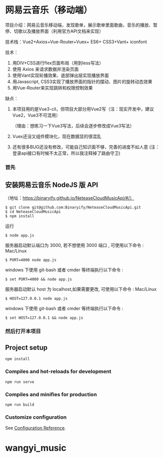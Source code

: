 # 网易云音乐（移动端）

项目介绍：网易云音乐移动端，发现歌单，展示歌单里面歌曲，音乐的播放、暂停、切歌以及播放界面（利用官方API文档来实现）

技术栈：Vue2+Axios+Vue-Router+Vuex+ ES6+ CSS3+Vant+ iconfont

技术：
1.	用DIV+CSS进行flex页面布局（用到less写法）
2.	使用 Axios 来请求数据并渲染页面
3.	使用Vant实现轮播效果、底部弹出层实现播放界面
4.	用Javascript, CSS3实现了播放界面的指针的摆动、图片的旋转动态效果
5.	用Vue-Router来实现跳转和权限控制效果

缺点：
1. 本项目用的是Vue3-cil，但项目大部分用Vue2写（注：现实开发中，建议Vue2，Vue3不可混用）

   （理由：想练习一下Vue3写法，后续会逐步修改成Vue3写法）

2. Vuex还没又组件模块化，现在数据显的很混乱

3. 还有很多BUG还没有修改，可能自己知识面不够，完善的进度不如人意
    (注：登录api接口有时候不太正常，所以我注释掉了路由守卫)

### 首先

## 安装网易云音乐 NodeJS 版 API
（地址：https://binaryify.github.io/NeteaseCloudMusicApi/#/）
```
$ git clone git@github.com:Binaryify/NeteaseCloudMusicApi.git
$ cd NeteaseCloudMusicApi
$ npm install
```

运行

```
$ node app.js
```

服务器启动默认端口为 3000, 若不想使用 3000 端口 , 可使用以下命令 : Mac/Linux

```
$ PORT=4000 node app.js
```

windows 下使用 git-bash 或者 cmder 等终端执行以下命令 :

```
$ set PORT=4000 && node app.js
```

服务器启动默认 host 为 localhost,如果需要更改, 可使用以下命令 : Mac/Linux

```
$ HOST=127.0.0.1 node app.js
```

windows 下使用 git-bash 或者 cmder 等终端执行以下命令 :

```
$ set HOST=127.0.0.1 && node app.js
```

### 然后打开本项目

## Project setup
```
npm install
```

### Compiles and hot-reloads for development
```
npm run serve
```

### Compiles and minifies for production
```
npm run build
```

### Customize configuration
See [Configuration Reference](https://cli.vuejs.org/config/).
# wangyi_music
